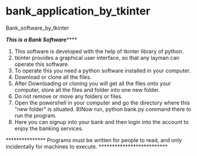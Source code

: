 # bank_application_by_tkinter
Bank_software_by_tkinter


*************This is a Bank Software*****************




1) This software is developed with the help of tkinter library of python.
2) tkinter provides a graphical user interface, so that any layman can operate this software.
3) To operate this you need a python software installed in your computer.
4) Download or clone all the files.
5) After Downloading or cloning you will get all the files onto your computer, store all the files and folder into one new folder.
6) Do not remove or move any folders or files.
7) Open the powershell in your computer and go the directory where this "new folder" is situated.
8)Now run,  python bank.py   command there to run the program.
9) Here you can signup into your bank and then login into the account to enjoy the banking services.


*************** Programs must be written for people to read, and only incidentally for machines to execute. **************************



